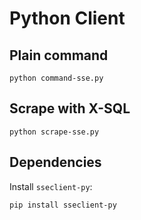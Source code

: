 # Python Client

## Plain command

```shell
python command-sse.py
```

## Scrape with X-SQL

```shell
python scrape-sse.py
```

## Dependencies

Install `sseclient-py`:

```shell
pip install sseclient-py
```
